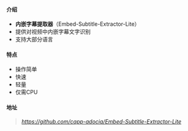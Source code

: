 #### 介绍

- **内嵌字幕提取器**（Embed-Subtitle-Extractor-Lite）
- 提供对视频中内嵌字幕文字识别
- 支持大部分语言

#### 特点

- 操作简单
- 快速
- 轻量
- 仅需CPU

#### 地址

> *https://github.com/capp-adocia/Embed-Subtitle-Extractor-Lite*
